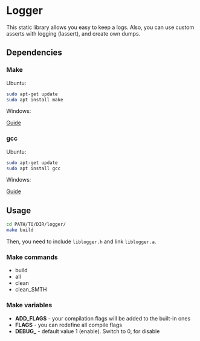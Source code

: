 # Logger

This static library allows you easy to keep a logs.
Also, you can use custom asserts with logging (lassert), 
and create own dumps.

## Dependencies

### Make

Ubuntu:

```bash
sudo apt-get update
sudo apt install make
```
Windows:

[Guide](https://stackoverflow.com/questions/32127524/how-to-install-and-use-make-in-windows)

### gcc

Ubuntu:

```bash
sudo apt-get update
sudo apt install gcc
```

Windows:

[Guide](https://dev.to/gamegods3/how-to-install-gcc-in-windows-10-the-easier-way-422j)

## Usage

```bash
cd PATH/TO/DIR/logger/
make build
```
Then, you need to include ```liblogger.h``` and link ```liblogger.a```.

### Make commands
- build
- all
- clean
- clean_SMTH

### Make variables
- **ADD_FLAGS** - your compilation flags will be added to the built-in ones
- **FLAGS** - you can redefine all compile flags
- **DEBUG_** - default value 1 (enable). Switch to 0, for disable